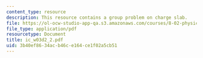 ```yaml
---
content_type: resource
description: This resource contains a group problem on charge slab.
file: https://ol-ocw-studio-app-qa.s3.amazonaws.com/courses/8-02-physics-ii-electricity-and-magnetism-spring-2007/3b40ef8634acb46ce164ce1f02a5cb51_ic_w03d2_2.pdf
file_type: application/pdf
resourcetype: Document
title: ic_w03d2_2.pdf
uid: 3b40ef86-34ac-b46c-e164-ce1f02a5cb51
---
```

